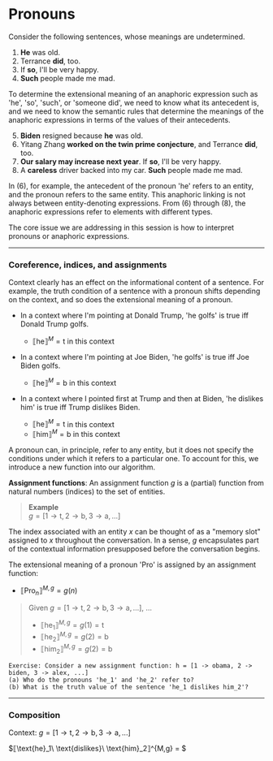# Pronouns

Consider the following sentences, whose meanings are undetermined. 

1. **He** was old.
2. Terrance **did**, too.
3. If **so**, I'll be very happy.
4. **Such** people made me mad.

To determine the extensional meaning of an anaphoric expression such as 'he', 'so', 'such', or 'someone did', we need to know what its antecedent is, and we need to know the semantic rules that determine the meanings of the anaphoric expressions in terms of the values of their antecedents. 

5. **Biden** resigned because **he** was old.
6. Yitang Zhang **worked on the twin prime conjecture**, and Terrance **did**, too.
7. **Our salary may increase next year**. If **so**, I'll be very happy.
8. A **careless** driver backed into my car. **Such** people made me mad.

In (6), for example, the antecedent of the pronoun 'he' refers to an entity, and the pronoun refers to the same entity. This anaphoric linking is not always between entity-denoting expressions. From (6) through (8), the anaphoric expressions refer to elements with different types. 

The core issue we are addressing in this session is how to interpret pronouns or anaphoric expressions. 

--- 
### Coreference, indices, and assignments

Context clearly has an effect on the informational content of a sentence. For example, the truth condition of a sentence with a pronoun shifts depending on the context, and so does the extensional meaning of a pronoun. 

 - In a context where I'm pointing at Donald Trump, 'he golfs' is true iff Donald Trump golfs.

   - $⟦\text{he}⟧^M = \text{t}$ in this context

 - In a context where I'm pointing at Joe Biden, 'he golfs' is true iff Joe Biden golfs.

   - $⟦\text{he}⟧^M = \text{b}$ in this context

 - In a context where I pointed first at Trump and then at Biden, 'he dislikes him' is true iff Trump dislikes Biden.

   - $⟦\text{he}⟧^M = \text{t}$ in this context
   - $⟦\text{him}⟧^M = \text{b}$ in this context

A pronoun can, in principle, refer to any entity, but it does not specify the conditions under which it refers to a particular one. To account for this, we introduce a new function into our algorithm.

**Assignment functions**: An assignment function $g$ is a (partial) function from natural numbers (indices) to the set of entities. 

> **Example** <br>
> $g = [1 \rightarrow \text{t}, 2 \rightarrow \text{b}, 3 \rightarrow \text{a}, ...]$

The index associated with an entity *x* can be thought of as a "memory slot" assigned to *x* throughout the conversation. In a sense, $g$ encapsulates part of the contextual information presupposed before the conversation begins.

The extensional meaning of a pronoun 'Pro' is assigned by an assignment function: 

- $⟦\text{Pro}_n⟧^{M,g} = g(n)$

> Given $g = [1 \rightarrow \text{t}, 2 \rightarrow \text{b}, 3 \rightarrow \text{a}, ...]$, ... <br>
> - $⟦\text{he}_1⟧^{M,g} = g(1) = \text{t}$
> - $⟦\text{he}_2⟧^{M,g} = g(2) = \text{b}$
> - $⟦\text{him}_2⟧^{M,g} = g(2) = \text{b}$

```
Exercise: Consider a new assignment function: h = [1 -> obama, 2 -> biden, 3 -> alex, ...]
(a) Who do the pronouns 'he_1' and 'he_2' refer to?
(b) What is the truth value of the sentence 'he_1 dislikes him_2'?
```
---
### Composition 

Context: $g = [1 \rightarrow \text{t}, 2 \rightarrow \text{b}, 3 \rightarrow \text{a}, ...]$

$⟦\text{he}_1\ \text{dislikes}\ \text{him}_2⟧^{M,g} = $
 





